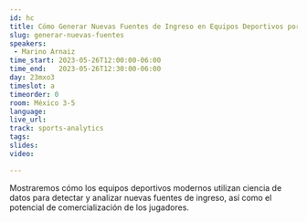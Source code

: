 ```yaml
---
id: hc
title: Cómo Generar Nuevas Fuentes de Ingreso en Equipos Deportivos por Medio de Datos y Tecnología
slug: generar-nuevas-fuentes
speakers:
 - Marino Arnaiz
time_start: 2023-05-26T12:00:00-06:00
time_end:   2023-05-26T12:30:00-06:00
day: 23mxo3
timeslot: a
timeorder: 0
room: México 3-5
language: 
live_url: 
track: sports-analytics
tags:
slides: 
video: 

---
```


Mostraremos cómo los equipos deportivos modernos utilizan ciencia de datos para detectar y analizar nuevas fuentes de ingreso, así como el potencial de comercialización de los jugadores.